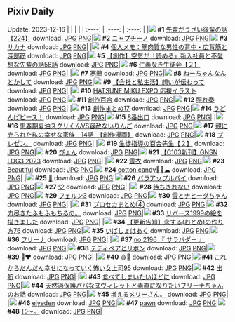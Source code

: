 ## Pixiv Daily
Update: 2023-12-16
|      |      |      |
| :----: | :----: | :----: |
|![](https://pixiv.microyu.workers.dev/c/240x480/img-master/img/2023/12/15/19/00/42/114247757_p0_master1200.jpg) **#1** [先輩がうざい後輩の話【224】](https://www.pixiv.net/artworks/114247757) download: [JPG](https://pixiv.microyu.workers.dev/img-original/img/2023/12/15/19/00/42/114247757_p0.jpg) [PNG](https://pixiv.microyu.workers.dev/img-original/img/2023/12/15/19/00/42/114247757_p0.png)|![](https://pixiv.microyu.workers.dev/c/240x480/img-master/img/2023/12/14/20/30/00/114223731_p0_master1200.jpg) **#2** [ニャプチーノ](https://www.pixiv.net/artworks/114223731) download: [JPG](https://pixiv.microyu.workers.dev/img-original/img/2023/12/14/20/30/00/114223731_p0.jpg) [PNG](https://pixiv.microyu.workers.dev/img-original/img/2023/12/14/20/30/00/114223731_p0.png)|![](https://pixiv.microyu.workers.dev/c/240x480/img-master/img/2023/12/15/07/30/01/114237098_p0_master1200.jpg) **#3** [サカナ](https://www.pixiv.net/artworks/114237098) download: [JPG](https://pixiv.microyu.workers.dev/img-original/img/2023/12/15/07/30/01/114237098_p0.jpg) [PNG](https://pixiv.microyu.workers.dev/img-original/img/2023/12/15/07/30/01/114237098_p0.png)|
|![](https://pixiv.microyu.workers.dev/c/240x480/img-master/img/2023/12/14/07/00/10/114210646_p0_master1200.jpg) **#4** [個人メモ：筋肉質な男性の背中・広背筋と深部筋](https://www.pixiv.net/artworks/114210646) download: [JPG](https://pixiv.microyu.workers.dev/img-original/img/2023/12/14/07/00/10/114210646_p0.jpg) [PNG](https://pixiv.microyu.workers.dev/img-original/img/2023/12/14/07/00/10/114210646_p0.png)|![](https://pixiv.microyu.workers.dev/c/240x480/img-master/img/2023/12/14/18/00/26/114220080_p0_master1200.jpg) **#5** [【創作】空気が「読める」新入社員と不愛想な先輩の話58話](https://www.pixiv.net/artworks/114220080) download: [JPG](https://pixiv.microyu.workers.dev/img-original/img/2023/12/14/18/00/26/114220080_p0.jpg) [PNG](https://pixiv.microyu.workers.dev/img-original/img/2023/12/14/18/00/26/114220080_p0.png)|![](https://pixiv.microyu.workers.dev/c/240x480/img-master/img/2023/12/15/16/41/09/114244414_p0_master1200.jpg) **#6** [仁義なき生徒会【２】](https://www.pixiv.net/artworks/114244414) download: [JPG](https://pixiv.microyu.workers.dev/img-original/img/2023/12/15/16/41/09/114244414_p0.jpg) [PNG](https://pixiv.microyu.workers.dev/img-original/img/2023/12/15/16/41/09/114244414_p0.png)|
|![](https://pixiv.microyu.workers.dev/c/240x480/img-master/img/2023/12/14/01/00/26/114206101_p0_master1200.jpg) **#7** [寒鴉](https://www.pixiv.net/artworks/114206101) download: [JPG](https://pixiv.microyu.workers.dev/img-original/img/2023/12/14/01/00/26/114206101_p0.jpg) [PNG](https://pixiv.microyu.workers.dev/img-original/img/2023/12/14/01/00/26/114206101_p0.png)|![](https://pixiv.microyu.workers.dev/c/240x480/img-master/img/2023/12/14/11/06/38/114213680_p0_master1200.jpg) **#8** [ねーちゃんなんとかして](https://www.pixiv.net/artworks/114213680) download: [JPG](https://pixiv.microyu.workers.dev/img-original/img/2023/12/14/11/06/38/114213680_p0.jpg) [PNG](https://pixiv.microyu.workers.dev/img-original/img/2023/12/14/11/06/38/114213680_p0.png)|![](https://pixiv.microyu.workers.dev/c/240x480/img-master/img/2023/12/15/12/00/22/114240358_p0_master1200.jpg) **#9** [【会社と私生活】想いが伝わって](https://www.pixiv.net/artworks/114240358) download: [JPG](https://pixiv.microyu.workers.dev/img-original/img/2023/12/15/12/00/22/114240358_p0.jpg) [PNG](https://pixiv.microyu.workers.dev/img-original/img/2023/12/15/12/00/22/114240358_p0.png)|
|![](https://pixiv.microyu.workers.dev/c/240x480/img-master/img/2023/12/15/19/02/13/114247823_p0_master1200.jpg) **#10** [HATSUNE MIKU EXPO 応援イラスト](https://www.pixiv.net/artworks/114247823) download: [JPG](https://pixiv.microyu.workers.dev/img-original/img/2023/12/15/19/02/13/114247823_p0.jpg) [PNG](https://pixiv.microyu.workers.dev/img-original/img/2023/12/15/19/02/13/114247823_p0.png)|![](https://pixiv.microyu.workers.dev/c/240x480/img-master/img/2023/12/14/00/06/55/114204512_p0_master1200.jpg) **#11** [創作百合](https://www.pixiv.net/artworks/114204512) download: [JPG](https://pixiv.microyu.workers.dev/img-original/img/2023/12/14/00/06/55/114204512_p0.jpg) [PNG](https://pixiv.microyu.workers.dev/img-original/img/2023/12/14/00/06/55/114204512_p0.png)|![](https://pixiv.microyu.workers.dev/c/240x480/img-master/img/2023/12/14/06/00/00/114209990_p0_master1200.jpg) **#12** [照れ奏](https://www.pixiv.net/artworks/114209990) download: [JPG](https://pixiv.microyu.workers.dev/img-original/img/2023/12/14/06/00/00/114209990_p0.jpg) [PNG](https://pixiv.microyu.workers.dev/img-original/img/2023/12/14/06/00/00/114209990_p0.png)|
|![](https://pixiv.microyu.workers.dev/c/240x480/img-master/img/2023/12/15/00/01/57/114230609_p0_master1200.jpg) **#13** [創作まとめ17](https://www.pixiv.net/artworks/114230609) download: [JPG](https://pixiv.microyu.workers.dev/img-original/img/2023/12/15/00/01/57/114230609_p0.jpg) [PNG](https://pixiv.microyu.workers.dev/img-original/img/2023/12/15/00/01/57/114230609_p0.png)|![](https://pixiv.microyu.workers.dev/c/240x480/img-master/img/2023/12/14/00/36/32/114205423_p0_master1200.jpg) **#14** [うどんげピース！](https://www.pixiv.net/artworks/114205423) download: [JPG](https://pixiv.microyu.workers.dev/img-original/img/2023/12/14/00/36/32/114205423_p0.jpg) [PNG](https://pixiv.microyu.workers.dev/img-original/img/2023/12/14/00/36/32/114205423_p0.png)|![](https://pixiv.microyu.workers.dev/c/240x480/img-master/img/2023/12/14/23/56/59/114230239_p0_master1200.jpg) **#15** [8番出口](https://www.pixiv.net/artworks/114230239) download: [JPG](https://pixiv.microyu.workers.dev/img-original/img/2023/12/14/23/56/59/114230239_p0.jpg) [PNG](https://pixiv.microyu.workers.dev/img-original/img/2023/12/14/23/56/59/114230239_p0.png)|
|![](https://pixiv.microyu.workers.dev/c/240x480/img-master/img/2023/12/14/12/23/22/114214833_p0_master1200.jpg) **#16** [思春期夏油スグリくんVS容赦ないりんご](https://www.pixiv.net/artworks/114214833) download: [JPG](https://pixiv.microyu.workers.dev/img-original/img/2023/12/14/12/23/22/114214833_p0.jpg) [PNG](https://pixiv.microyu.workers.dev/img-original/img/2023/12/14/12/23/22/114214833_p0.png)|![](https://pixiv.microyu.workers.dev/c/240x480/img-master/img/2023/12/15/19/23/41/114248373_p0_master1200.jpg) **#17** [親に売られた私の幸せな家族　14話　【創作漫画】](https://www.pixiv.net/artworks/114248373) download: [JPG](https://pixiv.microyu.workers.dev/img-original/img/2023/12/15/19/23/41/114248373_p0.jpg) [PNG](https://pixiv.microyu.workers.dev/img-original/img/2023/12/15/19/23/41/114248373_p0.png)|![](https://pixiv.microyu.workers.dev/c/240x480/img-master/img/2023/12/14/06/36/38/114210389_p0_master1200.jpg) **#18** [プレゼン。](https://www.pixiv.net/artworks/114210389) download: [JPG](https://pixiv.microyu.workers.dev/img-original/img/2023/12/14/06/36/38/114210389_p0.jpg) [PNG](https://pixiv.microyu.workers.dev/img-original/img/2023/12/14/06/36/38/114210389_p0.png)|
|![](https://pixiv.microyu.workers.dev/c/240x480/img-master/img/2023/12/14/18/38/47/114220966_p0_master1200.jpg) **#19** [生徒指導の百合先生【２】](https://www.pixiv.net/artworks/114220966) download: [JPG](https://pixiv.microyu.workers.dev/img-original/img/2023/12/14/18/38/47/114220966_p0.jpg) [PNG](https://pixiv.microyu.workers.dev/img-original/img/2023/12/14/18/38/47/114220966_p0.png)|![](https://pixiv.microyu.workers.dev/c/240x480/img-master/img/2023/12/14/01/09/20/114206299_p0_master1200.jpg) **#20** [ぴょん](https://www.pixiv.net/artworks/114206299) download: [JPG](https://pixiv.microyu.workers.dev/img-original/img/2023/12/14/01/09/20/114206299_p0.jpg) [PNG](https://pixiv.microyu.workers.dev/img-original/img/2023/12/14/01/09/20/114206299_p0.png)|![](https://pixiv.microyu.workers.dev/c/240x480/img-master/img/2023/12/14/10/03/39/114212817_p0_master1200.jpg) **#21** [【C103新刊】GNSN LOG3 2023](https://www.pixiv.net/artworks/114212817) download: [JPG](https://pixiv.microyu.workers.dev/img-original/img/2023/12/14/10/03/39/114212817_p0.jpg) [PNG](https://pixiv.microyu.workers.dev/img-original/img/2023/12/14/10/03/39/114212817_p0.png)|
|![](https://pixiv.microyu.workers.dev/c/240x480/img-master/img/2023/12/14/19/10/19/114221711_p0_master1200.jpg) **#22** [雪衣](https://www.pixiv.net/artworks/114221711) download: [JPG](https://pixiv.microyu.workers.dev/img-original/img/2023/12/14/19/10/19/114221711_p0.jpg) [PNG](https://pixiv.microyu.workers.dev/img-original/img/2023/12/14/19/10/19/114221711_p0.png)|![](https://pixiv.microyu.workers.dev/c/240x480/img-master/img/2023/12/14/00/12/26/114204706_p0_master1200.jpg) **#23** [Beautiful](https://www.pixiv.net/artworks/114204706) download: [JPG](https://pixiv.microyu.workers.dev/img-original/img/2023/12/14/00/12/26/114204706_p0.jpg) [PNG](https://pixiv.microyu.workers.dev/img-original/img/2023/12/14/00/12/26/114204706_p0.png)|![](https://pixiv.microyu.workers.dev/c/240x480/img-master/img/2023/12/14/00/35/17/114205385_p0_master1200.jpg) **#24** [cotton candy🍬🍭☁](https://www.pixiv.net/artworks/114205385) download: [JPG](https://pixiv.microyu.workers.dev/img-original/img/2023/12/14/00/35/17/114205385_p0.jpg) [PNG](https://pixiv.microyu.workers.dev/img-original/img/2023/12/14/00/35/17/114205385_p0.png)|
|![](https://pixiv.microyu.workers.dev/c/240x480/img-master/img/2023/12/14/00/14/55/114204774_p0_master1200.jpg) **#25** [🦇](https://www.pixiv.net/artworks/114204774) download: [JPG](https://pixiv.microyu.workers.dev/img-original/img/2023/12/14/00/14/55/114204774_p0.jpg) [PNG](https://pixiv.microyu.workers.dev/img-original/img/2023/12/14/00/14/55/114204774_p0.png)|![](https://pixiv.microyu.workers.dev/c/240x480/img-master/img/2023/12/15/20/30/01/114250171_p0_master1200.jpg) **#26** [バラアップルパイ](https://www.pixiv.net/artworks/114250171) download: [JPG](https://pixiv.microyu.workers.dev/img-original/img/2023/12/15/20/30/01/114250171_p0.jpg) [PNG](https://pixiv.microyu.workers.dev/img-original/img/2023/12/15/20/30/01/114250171_p0.png)|![](https://pixiv.microyu.workers.dev/c/240x480/img-master/img/2023/12/15/00/00/25/114230411_p0_master1200.jpg) **#27** [♡](https://www.pixiv.net/artworks/114230411) download: [JPG](https://pixiv.microyu.workers.dev/img-original/img/2023/12/15/00/00/25/114230411_p0.jpg) [PNG](https://pixiv.microyu.workers.dev/img-original/img/2023/12/15/00/00/25/114230411_p0.png)|
|![](https://pixiv.microyu.workers.dev/c/240x480/img-master/img/2023/12/14/07/00/02/114210622_p0_master1200.jpg) **#28** [待ちきれない](https://www.pixiv.net/artworks/114210622) download: [JPG](https://pixiv.microyu.workers.dev/img-original/img/2023/12/14/07/00/02/114210622_p0.jpg) [PNG](https://pixiv.microyu.workers.dev/img-original/img/2023/12/14/07/00/02/114210622_p0.png)|![](https://pixiv.microyu.workers.dev/c/240x480/img-master/img/2023/12/14/18/12/32/114220364_p0_master1200.jpg) **#29** [フェルン3](https://www.pixiv.net/artworks/114220364) download: [JPG](https://pixiv.microyu.workers.dev/img-original/img/2023/12/14/18/12/32/114220364_p0.jpg) [PNG](https://pixiv.microyu.workers.dev/img-original/img/2023/12/14/18/12/32/114220364_p0.png)|![](https://pixiv.microyu.workers.dev/c/240x480/img-master/img/2023/12/15/19/51/44/114248997_p0_master1200.jpg) **#30** [雪とナヒーダちゃん](https://www.pixiv.net/artworks/114248997) download: [JPG](https://pixiv.microyu.workers.dev/img-original/img/2023/12/15/19/51/44/114248997_p0.jpg) [PNG](https://pixiv.microyu.workers.dev/img-original/img/2023/12/15/19/51/44/114248997_p0.png)|
|![](https://pixiv.microyu.workers.dev/c/240x480/img-master/img/2023/12/15/14/24/55/114242391_p0_master1200.jpg) **#31** [プロセカまとめ④](https://www.pixiv.net/artworks/114242391) download: [JPG](https://pixiv.microyu.workers.dev/img-original/img/2023/12/15/14/24/55/114242391_p0.jpg) [PNG](https://pixiv.microyu.workers.dev/img-original/img/2023/12/15/14/24/55/114242391_p0.png)|![](https://pixiv.microyu.workers.dev/c/240x480/img-master/img/2023/12/14/00/45/40/114205690_p0_master1200.jpg) **#32** [力尽きたふもふもちるの。](https://www.pixiv.net/artworks/114205690) download: [JPG](https://pixiv.microyu.workers.dev/img-original/img/2023/12/14/00/45/40/114205690_p0.jpg) [PNG](https://pixiv.microyu.workers.dev/img-original/img/2023/12/14/00/45/40/114205690_p0.png)|![](https://pixiv.microyu.workers.dev/c/240x480/img-master/img/2023/12/14/07/00/00/114210615_p0_master1200.jpg) **#33** [リバース1999の絵を描きました](https://www.pixiv.net/artworks/114210615) download: [JPG](https://pixiv.microyu.workers.dev/img-original/img/2023/12/14/07/00/00/114210615_p0.jpg) [PNG](https://pixiv.microyu.workers.dev/img-original/img/2023/12/14/07/00/00/114210615_p0.png)|
|![](https://pixiv.microyu.workers.dev/c/240x480/img-master/img/2023/12/15/12/21/50/114240718_p0_master1200.jpg) **#34** [【更新告知】恋する(おとめ)の作り方76](https://www.pixiv.net/artworks/114240718) download: [JPG](https://pixiv.microyu.workers.dev/img-original/img/2023/12/15/12/21/50/114240718_p0.jpg) [PNG](https://pixiv.microyu.workers.dev/img-original/img/2023/12/15/12/21/50/114240718_p0.png)|![](https://pixiv.microyu.workers.dev/c/240x480/img-master/img/2023/12/15/00/30/13/114231592_p0_master1200.jpg) **#35** [いばしょはあく](https://www.pixiv.net/artworks/114231592) download: [JPG](https://pixiv.microyu.workers.dev/img-original/img/2023/12/15/00/30/13/114231592_p0.jpg) [PNG](https://pixiv.microyu.workers.dev/img-original/img/2023/12/15/00/30/13/114231592_p0.png)|![](https://pixiv.microyu.workers.dev/c/240x480/img-master/img/2023/12/14/00/09/34/114204590_p0_master1200.jpg) **#36** [フリーナ](https://www.pixiv.net/artworks/114204590) download: [JPG](https://pixiv.microyu.workers.dev/img-original/img/2023/12/14/00/09/34/114204590_p0.jpg) [PNG](https://pixiv.microyu.workers.dev/img-original/img/2023/12/14/00/09/34/114204590_p0.png)|
|![](https://pixiv.microyu.workers.dev/c/240x480/img-master/img/2023/12/15/12/22/16/114240725_p0_master1200.jpg) **#37** [no.2196 『 サラバダー 』](https://www.pixiv.net/artworks/114240725) download: [JPG](https://pixiv.microyu.workers.dev/img-original/img/2023/12/15/12/22/16/114240725_p0.jpg) [PNG](https://pixiv.microyu.workers.dev/img-original/img/2023/12/15/12/22/16/114240725_p0.png)|![](https://pixiv.microyu.workers.dev/c/240x480/img-master/img/2023/12/15/19/00/11/114247696_p0_master1200.jpg) **#38** [テディベアとリボン](https://www.pixiv.net/artworks/114247696) download: [JPG](https://pixiv.microyu.workers.dev/img-original/img/2023/12/15/19/00/11/114247696_p0.jpg) [PNG](https://pixiv.microyu.workers.dev/img-original/img/2023/12/15/19/00/11/114247696_p0.png)|![](https://pixiv.microyu.workers.dev/c/240x480/img-master/img/2023/12/14/00/13/18/114204726_p0_master1200.jpg) **#39** [🖤❤️](https://www.pixiv.net/artworks/114204726) download: [JPG](https://pixiv.microyu.workers.dev/img-original/img/2023/12/14/00/13/18/114204726_p0.jpg) [PNG](https://pixiv.microyu.workers.dev/img-original/img/2023/12/14/00/13/18/114204726_p0.png)|
|![](https://pixiv.microyu.workers.dev/c/240x480/img-master/img/2023/12/14/00/00/57/114204163_p0_master1200.jpg) **#40** [🩸💙](https://www.pixiv.net/artworks/114204163) download: [JPG](https://pixiv.microyu.workers.dev/img-original/img/2023/12/14/00/00/57/114204163_p0.jpg) [PNG](https://pixiv.microyu.workers.dev/img-original/img/2023/12/14/00/00/57/114204163_p0.png)|![](https://pixiv.microyu.workers.dev/c/240x480/img-master/img/2023/12/14/17/16/13/114219125_p0_master1200.jpg) **#41** [これからだんだん幸せになっていく怖い女上司95](https://www.pixiv.net/artworks/114219125) download: [JPG](https://pixiv.microyu.workers.dev/img-original/img/2023/12/14/17/16/13/114219125_p0.jpg) [PNG](https://pixiv.microyu.workers.dev/img-original/img/2023/12/14/17/16/13/114219125_p0.png)|![](https://pixiv.microyu.workers.dev/c/240x480/img-master/img/2023/12/15/00/00/12/114230376_p0_master1200.jpg) **#42** [出航](https://www.pixiv.net/artworks/114230376) download: [JPG](https://pixiv.microyu.workers.dev/img-original/img/2023/12/15/00/00/12/114230376_p0.jpg) [PNG](https://pixiv.microyu.workers.dev/img-original/img/2023/12/15/00/00/12/114230376_p0.png)|
|![](https://pixiv.microyu.workers.dev/c/240x480/img-master/img/2023/12/14/19/00/08/114221453_p0_master1200.jpg) **#43** [食べてしまいたいほどに](https://www.pixiv.net/artworks/114221453) download: [JPG](https://pixiv.microyu.workers.dev/img-original/img/2023/12/14/19/00/08/114221453_p0.jpg) [PNG](https://pixiv.microyu.workers.dev/img-original/img/2023/12/14/19/00/08/114221453_p0.png)|![](https://pixiv.microyu.workers.dev/c/240x480/img-master/img/2023/12/14/21/09/40/114224889_p0_master1200.jpg) **#44** [天然過保護パパなヌヴィレットと素直になりたいフリーナちゃんのお話](https://www.pixiv.net/artworks/114224889) download: [JPG](https://pixiv.microyu.workers.dev/img-original/img/2023/12/14/21/09/40/114224889_p0.jpg) [PNG](https://pixiv.microyu.workers.dev/img-original/img/2023/12/14/21/09/40/114224889_p0.png)|![](https://pixiv.microyu.workers.dev/c/240x480/img-master/img/2023/12/15/05/50/23/114235937_p0_master1200.jpg) **#45** [増えるメリーさん。](https://www.pixiv.net/artworks/114235937) download: [JPG](https://pixiv.microyu.workers.dev/img-original/img/2023/12/15/05/50/23/114235937_p0.jpg) [PNG](https://pixiv.microyu.workers.dev/img-original/img/2023/12/15/05/50/23/114235937_p0.png)|
|![](https://pixiv.microyu.workers.dev/c/240x480/img-master/img/2023/12/14/00/59/03/114206048_p0_master1200.jpg) **#46** [elyeden](https://www.pixiv.net/artworks/114206048) download: [JPG](https://pixiv.microyu.workers.dev/img-original/img/2023/12/14/00/59/03/114206048_p0.jpg) [PNG](https://pixiv.microyu.workers.dev/img-original/img/2023/12/14/00/59/03/114206048_p0.png)|![](https://pixiv.microyu.workers.dev/c/240x480/img-master/img/2023/12/14/21/26/03/114225365_p0_master1200.jpg) **#47** [pawn](https://www.pixiv.net/artworks/114225365) download: [JPG](https://pixiv.microyu.workers.dev/img-original/img/2023/12/14/21/26/03/114225365_p0.jpg) [PNG](https://pixiv.microyu.workers.dev/img-original/img/2023/12/14/21/26/03/114225365_p0.png)|![](https://pixiv.microyu.workers.dev/c/240x480/img-master/img/2023/12/15/00/00/44/114230463_p0_master1200.jpg) **#48** [じ～。](https://www.pixiv.net/artworks/114230463) download: [JPG](https://pixiv.microyu.workers.dev/img-original/img/2023/12/15/00/00/44/114230463_p0.jpg) [PNG](https://pixiv.microyu.workers.dev/img-original/img/2023/12/15/00/00/44/114230463_p0.png)|
